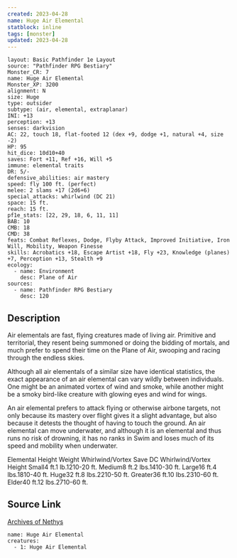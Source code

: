 ```yaml
---
created: 2023-04-28
name: Huge Air Elemental
statblock: inline
tags: [monster]
updated: 2023-04-28
---
```

```statblock
layout: Basic Pathfinder 1e Layout
source: "Pathfinder RPG Bestiary"
Monster_CR: 7
name: Huge Air Elemental
Monster_XP: 3200
alignment: N
size: Huge
type: outsider
subtype: (air, elemental, extraplanar)
INI: +13
perception: +13
senses: darkvision
AC: 22, touch 18, flat-footed 12 (dex +9, dodge +1, natural +4, size -2)
HP: 95
hit_dice: 10d10+40
saves: Fort +11, Ref +16, Will +5
immune: elemental traits
DR: 5/-
defensive_abilities: air mastery
speed: fly 100 ft. (perfect)
melee: 2 slams +17 (2d6+6)
special_attacks: whirlwind (DC 21)
space: 15 ft.
reach: 15 ft.
pf1e_stats: [22, 29, 18, 6, 11, 11]
BAB: 10
CMB: 18
CMD: 38
feats: Combat Reflexes, Dodge, Flyby Attack, Improved Initiative, Iron Will, Mobility, Weapon Finesse
skills: Acrobatics +18, Escape Artist +18, Fly +23, Knowledge (planes) +7, Perception +13, Stealth +9
ecology:
  - name: Environment
    desc: Plane of Air
sources:
  - name: Pathfinder RPG Bestiary
    desc: 120
```
## Description
Air elementals are fast, flying creatures made of living air. Primitive and territorial, they resent being summoned or doing the bidding of mortals, and much prefer to spend their time on the Plane of Air, swooping and racing through the endless skies.

Although all air elementals of a similar size have identical statistics, the exact appearance of an air elemental can vary wildly between individuals. One might be an animated vortex of wind and smoke, while another might be a smoky bird-like creature with glowing eyes and wind for wings.

An air elemental prefers to attack flying or otherwise airbone targets, not only because its mastery over flight gives it a slight advantage, but also because it detests the thought of having to touch the ground. An air elemental can move underwater, and although it is an elemental and thus runs no risk of drowning, it has no ranks in Swim and loses much of its speed and mobility when underwater.

Elemental Height Weight Whirlwind/Vortex Save DC Whirlwind/Vortex Height Small4 ft.1 lb.1210-20 ft. Medium8 ft.2 lbs.1410-30 ft. Large16 ft.4 lbs.1810-40 ft. Huge32 ft.8 lbs.2210-50 ft. Greater36 ft.10 lbs.2310-60 ft. Elder40 ft.12 lbs.2710-60 ft.
## Source Link
[Archives of Nethys](https://aonprd.com/MonsterDisplay.aspx?ItemName=Huge%20Air%20Elemental)
```encounter-table
name: Huge Air Elemental
creatures:
  - 1: Huge Air Elemental
```

